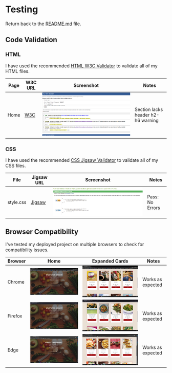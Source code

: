 # Testing

Return back to the [README.md](README.md) file.

## Code Validation

### HTML

I have used the recommended [HTML W3C Validator](https://validator.w3.org) to validate all of my HTML files.

| Page | W3C URL | Screenshot | Notes |
| --- | --- | --- | --- |
| Home | [W3C](https://validator.w3.org/nu/?doc=https%3A%2F%2Fjordan-boulton1.github.io%2Fwhats-for-dinner%2F) | ![screenshot](https://github.com/Jordan-Boulton1/whats-for-dinner/blob/main/documentation/testing/html-validation.png) | Section lacks header h2-h6 warning |

### CSS

I have used the recommended [CSS Jigsaw Validator](https://jigsaw.w3.org/css-validator) to validate all of my CSS files.

| File | Jigsaw URL | Screenshot | Notes |
| --- | --- | --- | --- |
| style.css | [Jigsaw](https://jigsaw.w3.org/css-validator/validator?uri=https%3A%2F%2FJordan-Boulton1.github.io%2Fwhats-for-dinner) | ![screenshot](https://github.com/Jordan-Boulton1/whats-for-dinner/blob/main/documentation/testing/css-validation.png) | Pass: No Errors |

## Browser Compatibility

I've tested my deployed project on multiple browsers to check for compatibility issues.

| Browser | Home | Expanded Cards | Notes |
| --- | --- | --- | --- |
| Chrome | ![screenshot](https://github.com/Jordan-Boulton1/whats-for-dinner/blob/main/documentation/chrome-compatibility.png) | ![screenshot](https://github.com/Jordan-Boulton1/whats-for-dinner/blob/main/documentation/chrome-cards-compatibility.png) | Works as expected |
| Firefox | ![screenshot](https://github.com/Jordan-Boulton1/whats-for-dinner/blob/main/documentation/firefox-compatibility.png) | ![screenshot](https://github.com/Jordan-Boulton1/whats-for-dinner/blob/main/documentation/firefox-cards-compatibility.png) | Works as expected |
| Edge | ![screenshot](https://github.com/Jordan-Boulton1/whats-for-dinner/blob/main/documentation/edge-compatibility.png) | ![screenshot](https://github.com/Jordan-Boulton1/whats-for-dinner/blob/main/documentation/edge-cards-compatibility.png) | Works as expected |